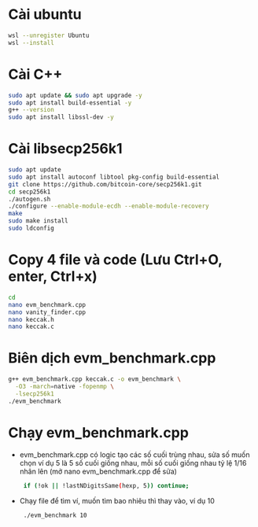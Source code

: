 # Cài ubuntu
   ```bash
   wsl --unregister Ubuntu
   wsl --install
   ```

# Cài C++
   ```bash
   sudo apt update && sudo apt upgrade -y
   sudo apt install build-essential -y
   g++ --version
   sudo apt install libssl-dev -y
   ```

# Cài libsecp256k1
   ```bash
   sudo apt update
   sudo apt install autoconf libtool pkg-config build-essential
   git clone https://github.com/bitcoin-core/secp256k1.git
   cd secp256k1
   ./autogen.sh
   ./configure --enable-module-ecdh --enable-module-recovery
   make
   sudo make install
   sudo ldconfig
   ```
   
# Copy 4 file và code (Lưu Ctrl+O, enter, Ctrl+x)
   ```bash
   cd
   nano evm_benchmark.cpp
   nano vanity_finder.cpp
   nano keccak.h
   nano keccak.c
   ```
  
# Biên dịch evm_benchmark.cpp
   ```bash
   g++ evm_benchmark.cpp keccak.c -o evm_benchmark \
     -O3 -march=native -fopenmp \
     -lsecp256k1
  ./evm_benchmark
   ```
# Chạy evm_benchmark.cpp

- evm_benchmark.cpp có logic tạo các số cuối trùng nhau, sửa số muốn chọn ví dụ 5 là 5 số cuối giống nhau, mỗi số cuối giống nhau tỷ lệ 1/16 nhân lên (mở nano evm_benchmark.cpp để sửa)
   ```bash
    if (!ok || !lastNDigitsSame(hexp, 5)) continue;
   ```
- Chạy file để tìm ví, muốn tìm bao nhiêu thì thay vào, ví dụ 10
   ```bash
    ./evm_benchmark 10
   ```
  
  
